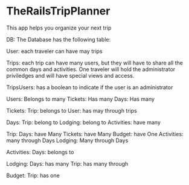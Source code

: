 # TheRailsTripPlanner
This app helps you organize your next trip

DB: The Database has the following table:

User: each traveler can have may trips

Trips: each trip can have many users, but they will have to share all the common days and activities.
One traveler will hold the administrator priviledges and will have special views and access.

TripsUsers: has a boolean to indicate if the user is an administrator

Users: Belongs to many
Tickets: Has many
Days: Has many

Tickets:
 Trip: belongs to
 User: has may through trips

Days:
  Trip: belong to
  Lodging: belong to
  Activities: have many

Trip:
  Days: have Many
  Tickets: have Many
  Budget: have One
  Activities: many through Days
  Lodging: Many through Days

Activities:
 Days: belongs to

Lodging:
 Days: has many
 Trip: has many through

Budget:
  Trip: has one
